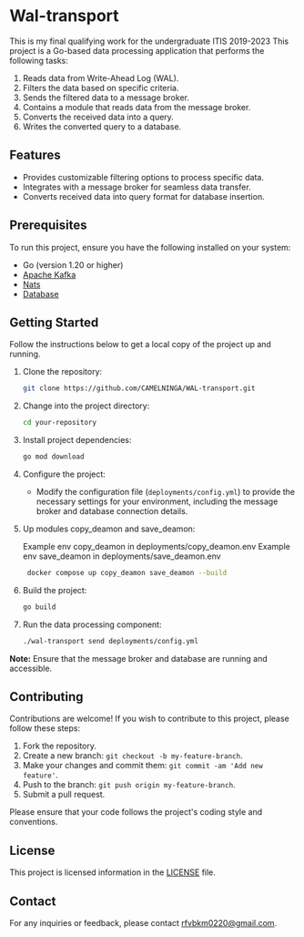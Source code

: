 # Wal-transport
This is my final qualifying work for the undergraduate ITIS 2019-2023
This project is a Go-based data processing application that performs the following tasks:

1. Reads data from Write-Ahead Log (WAL).
2. Filters the data based on specific criteria.
3. Sends the filtered data to a message broker.
4. Contains a module that reads data from the message broker.
5. Converts the received data into a query.
6. Writes the converted query to a database.

## Features

- Provides customizable filtering options to process specific data.
- Integrates with a message broker for seamless data transfer.
- Converts received data into query format for database insertion.

## Prerequisites

To run this project, ensure you have the following installed on your system:

- Go (version 1.20 or higher)
- [Apache Kafka](https://kafka.apache.org/documentation/)
- [Nats](https://docs.nats.io/)
- [Database](https://www.postgresql.org/) 

## Getting Started

Follow the instructions below to get a local copy of the project up and running.

1. Clone the repository:

   ```bash
   git clone https://github.com/CAMELNINGA/WAL-transport.git
   ```

1. Change into the project directory:

   ```bash
   cd your-repository
   ```

1. Install project dependencies:

   ```bash
   go mod download
   ```

1. Configure the project:

   - Modify the configuration file (`deployments/config.yml`) to provide the necessary settings for your environment, including the message broker and database connection details.

1. Up modules copy_deamon and save_deamon:
   
    Example env copy_deamon in deployments/copy_deamon.env
    Example env save_deamon in deployments/save_deamon.env

   ```bash
    docker compose up copy_deamon save_deamon --build
   ```


1. Build the project:

   ```bash
   go build 
   ```

1. Run the data processing component:

   ```bash
   ./wal-transport send deployments/config.yml
   ```
   

**Note:** Ensure that the message broker and database are running and accessible.

## Contributing

Contributions are welcome! If you wish to contribute to this project, please follow these steps:

1. Fork the repository.
2. Create a new branch: `git checkout -b my-feature-branch`.
3. Make your changes and commit them: `git commit -am 'Add new feature'`.
4. Push to the branch: `git push origin my-feature-branch`.
5. Submit a pull request.

Please ensure that your code follows the project's coding style and conventions.

## License

This project is licensed information in the [LICENSE](LICENSE) file.

## Contact

For any inquiries or feedback, please contact [rfvbkm0220@gmail.com](mailto:rfvbkm0220@gmail.com).